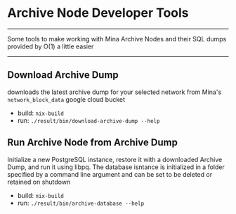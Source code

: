# Archive Node Developer Tools

<hr>

Some tools to make working with Mina Archive Nodes and their SQL dumps provided by O(1) a little easier

<hr>

## Download Archive Dump

downloads the latest archive dump for your selected network from Mina's `network_block_data` google cloud bucket

* build: `nix-build`
* run: `./result/bin/download-archive-dump --help`

## Run Archive Node from Archive Dump

Initialize a new PostgreSQL instance, restore it with a downloaded Archive Dump, and run it using libpq. The database isntance is initialized in a folder specified by a command line argument and can be set to be deleted or retained on shutdown

* build: `nix-build`
* run: `./result/bin/archive-database --help`